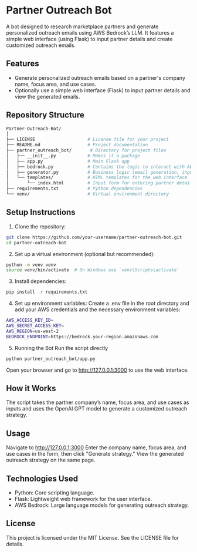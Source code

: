# Partner Outreach Bot

A bot designed to research marketplace partners and generate personalized outreach emails using AWS Bedrock’s LLM. It features a simple web interface (using Flask) to input partner details and create customized outreach emails.

## Features
- Generate personalized outreach emails based on a partner's company name, focus area, and use cases.
- Optionally use a simple web interface (Flask) to input partner details and view the generated emails.

## Repository Structure
```bash
Partner-Outreach-Bot/
│
├── LICENSE                    # License file for your project
├── README.md                  # Project documentation
├── partner_outreach_bot/       # Directory for project files
│   ├── __init__.py            # Makes it a package
│   ├── app.py                 # Main Flask app
│   ├── bedrock.py             # Contains the logic to interact with AWS Bedrock
│   ├── generator.py           # Business logic (email generation, input formatting)
│   └── templates/             # HTML templates for the web interface
│       └── index.html         # Input form for entering partner details
├── requirements.txt           # Python dependencies
└── venv/                      # Virtual environment directory
```

## Setup Instructions
1. Clone the repository:
```bash
git clone https://github.com/your-username/partner-outreach-bot.git
cd partner-outreach-bot
```

2. Set up a virtual environment (optional but recommended):
```bash
python -m venv venv
source venv/bin/activate  # On Windows use `venv\Scripts\activate`
```

3. Install dependencies:
```bash
pip install -r requirements.txt
```

4. Set up environment variables: Create a .env file in the root directory and add your AWS credentials and the necessary environment variables:
```bash
AWS_ACCESS_KEY_ID=
AWS_SECRET_ACCESS_KEY=
AWS_REGION=us-west-2
BEDROCK_ENDPOINT=https://bedrock.your-region.amazonaws.com
```

5. Running the Bot
Run the script directly
```bash
python partner_outreach_bot/app.py
```

Open your browser and go to http://127.0.0.1:3000 to use the web interface.

## How it Works
The script takes the partner company’s name, focus area, and use cases as inputs and uses the OpenAI GPT model to generate a customized outreach strategy.

## Usage
Navigate to http://127.0.0.1:3000
Enter the company name, focus area, and use cases in the form, then click "Generate strategy."
View the generated outreach strategy on the same page.

## Technologies Used
- Python: Core scripting language.
- Flask: Lightweight web framework for the user interface.
- AWS Bedrock: Large language models for generating outreach strategy.

## License
This project is licensed under the MIT License. See the LICENSE file for details.